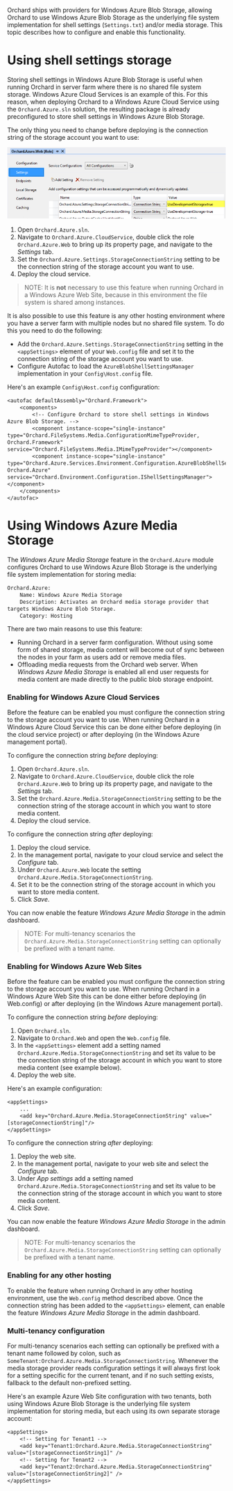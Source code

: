 Orchard ships with providers for Windows Azure Blob Storage, allowing Orchard to use Windows Azure Blob Storage as the underlying file system implementation for shell settings (`Settings.txt`) and/or media storage. This topic describes how to configure and enable this functionality.

# Using shell settings storage

Storing shell settings in Windows Azure Blob Storage is useful when running Orchard in server farm where there is no shared file system storage. Windows Azure Cloud Services is an example of this. For this reason, when deploying Orchard to a Windows Azure Cloud Service using the `Orchard.Azure.sln` solution, the resulting package is already preconfigured to store shell settings in Windows Azure Blob Storage.

The only thing you need to change before deploying is the connection string of the storage account you want to use:

![](../Attachments/Using-Windows-Azure-Blob-Storage/settings-storage-account.png)

1. Open `Orchard.Azure.sln`.
2. Navigate to `Orchard.Azure.CloudService`, double click the role `Orchard.Azure.Web` to bring up its property page, and navigate to the *Settings* tab.
3. Set the `Orchard.Azure.Settings.StorageConnectionString` setting to be the connection string of the storage account you want to use.
4. Deploy the cloud service.

> NOTE: It is **not** necessary to use this feature when running Orchard in a Windows Azure Web Site, because in this environment the file system is shared among instances.

It is also possible to use this feature is any other hosting environment where you have a server farm with multiple nodes but no shared file system. To do this you need to do the following:

* Add the `Orchard.Azure.Settings.StorageConnectionString` setting in the `<appSettings>` element of your `Web.config` file and set it to the connection string of the storage account you want to use.
* Configure Autofac to load the `AzureBlobShellSettingsManager` implementation in your `Config\Host.config` file.

Here's an example `Config\Host.config` configuration:

	<autofac defaultAssembly="Orchard.Framework">
		<components>
			<!-- Configure Orchard to store shell settings in Windows Azure Blob Storage. -->
			<component instance-scope="single-instance" type="Orchard.FileSystems.Media.ConfigurationMimeTypeProvider, Orchard.Framework" service="Orchard.FileSystems.Media.IMimeTypeProvider"></component>
			<component instance-scope="single-instance" type="Orchard.Azure.Services.Environment.Configuration.AzureBlobShellSettingsManager, Orchard.Azure" service="Orchard.Environment.Configuration.IShellSettingsManager"></component>
		</components>
	</autofac>

# Using Windows Azure Media Storage

The *Windows Azure Media Storage* feature in the `Orchard.Azure` module configures Orchard to use Windows Azure Blob Storage is the underlying file system implementation for storing media:

	Orchard.Azure:
		Name: Windows Azure Media Storage
		Description: Activates an Orchard media storage provider that targets Windows Azure Blob Storage.
		Category: Hosting

There are two main reasons to use this feature:

* Running Orchard in a server farm configuration. Without using some form of shared storage, media content will become out of sync between the nodes in your farm as users add or remove media files.
* Offloading media requests from the Orchard web server. When *Windows Azure Media Storage* is enabled all end user requests for media content are made directly to the public blob storage endpoint.

### Enabling for Windows Azure Cloud Services

Before the feature can be enabled you must configure the connection string to the storage account you want to use. When running Orchard in a Windows Azure Cloud Service this can be done either before deploying (in the cloud service project) or after deploying (in the Windows Azure management portal).

To configure the connection string *before* deploying:

1. Open `Orchard.Azure.sln`.
2. Navigate to `Orchard.Azure.CloudService`, double click the role `Orchard.Azure.Web` to bring up its property page, and navigate to the *Settings* tab.
3. Set the `Orchard.Azure.Media.StorageConnectionString` setting to be the connection string of the storage account in which you want to store media content.
4. Deploy the cloud service.

To configure the connection string *after* deploying:

1. Deploy the cloud service.
2. In the management portal, navigate to your cloud service and select the *Configure* tab.
2. Under `Orchard.Azure.Web` locate the setting `Orchard.Azure.Media.StorageConnectionString`.
3. Set it to be the connection string of the storage account in which you want to store media content.
4. Click *Save*.

You can now enable the feature *Windows Azure Media Storage* in the admin dashboard.

> NOTE: For multi-tenancy scenarios the `Orchard.Azure.Media.StorageConnectionString` setting can optionally be prefixed with a tenant name. 

### Enabling for Windows Azure Web Sites

Before the feature can be enabled you must configure the connection string to the storage account you want to use. When running Orchard in a Windows Azure Web Site this can be done either before deploying (in Web.config) or after deploying (in the Windows Azure management portal).

To configure the connection string *before* deploying:

1. Open `Orchard.sln`.
2. Navigate to `Orchard.Web` and open the `Web.config` file.
3. In the `<appSettings>` element add a setting named `Orchard.Azure.Media.StorageConnectionString` and set its value to be the connection string of the storage account in which you want to store media content (see example below).
4. Deploy the web site.

Here's an example configuration:

	<appSettings>
		...
		<add key="Orchard.Azure.Media.StorageConnectionString" value="[storageConnectionString]"/>
	</appSettings>

To configure the connection string *after* deploying:

1. Deploy the web site.
2. In the management portal, navigate to your web site and select the *Configure* tab.
2. Under *App settings* add a setting named `Orchard.Azure.Media.StorageConnectionString` and set its value to be the connection string of the storage account in which you want to store media content.
4. Click *Save*.

You can now enable the feature *Windows Azure Media Storage* in the admin dashboard.

> NOTE: For multi-tenancy scenarios the `Orchard.Azure.Media.StorageConnectionString` setting can optionally be prefixed with a tenant name. 

### Enabling for any other hosting

To enable the feature when running Orchard in any other hosting environment, use the `Web.config` method described above. Once the connection string has been added to the `<appSettings>` element, can enable the feature *Windows Azure Media Storage* in the admin dashboard.

### Multi-tenancy configuration

For multi-tenancy scenarios each setting can optionally be prefixed with a tenant name followed by colon, such as `SomeTenant:Orchard.Azure.Media.StorageConnectionString`. Whenever the media storage provider reads configuration settings it will always first look for a setting specific for the current tenant, and if no such setting exists, fallback to the default non-prefixed setting.

Here's an example Azure Web Site configuration with two tenants, both using Windows Azure Blob Storage is the underlying file system implementation for storing media, but each using its own separate storage account:

	<appSettings>
		<!-- Setting for Tenant1 -->
		<add key="Tenant1:Orchard.Azure.Media.StorageConnectionString" value="[storageConnectionString1]" />
		<!-- Setting for Tenant2 -->
		<add key="Tenant2:Orchard.Azure.Media.StorageConnectionString" value="[storageConnectionString2]" />
	</appSettings>
